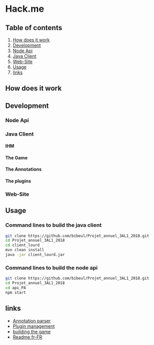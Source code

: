 # Hack.me

## Table of contents
1. [How does it work](#how-does-it-work)
2. [Development](#development)
  1. [Node Api](#node-api)
  2. [Java Client](#java-client)
  3. [Web-Site](#web-site)
3. [Usage](#usage)
4. [links](#links)

## How does it work

## Development
### Node Api

### Java Client
#### IHM

#### The Game

#### The Annotations

#### The plugins

### Web-Site

## Usage
### Command lines to build the java client
```bash
git clone https://github.com/bibeul/Projet_annuel_3AL1_2018.git
cd Projet_annuel_3AL1_2018
cd client_lourd
mvn clean install
java -jar client_lourd.jar
```

### Command lines to build the node api
```bash
git clone https://github.com/bibeul/Projet_annuel_3AL1_2018.git
cd Projet_annuel_3AL1_2018
cd api_PA
npm start
```

## links
+ [Annotation parser](#)
+ [Plugin management](#)
+ [building the game](#)
+ [Readme fr-FR](readme.md)
